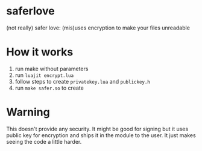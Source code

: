 # saferlove
(not really) safer love: (mis)uses encryption to make your files unreadable

# How it works
1) run make without parameters
2) run `luajit encrypt.lua`
3) follow steps to create `privatekey.lua` and `publickey.h`
4) run `make safer.so` to create

# Warning
This doesn't provide any security. It might be good for signing but it uses public key for encryption and ships it in the module to the user. It just makes seeing the code a little harder.
